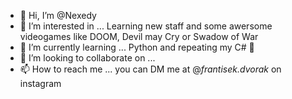 - 👋 Hi, I’m @Nexedy
- 👀 I’m interested in ... Learning new staff and some awersome videogames like DOOM, Devil may Cry or Swadow of War
- 🌱 I’m currently learning ... Python and repeating my C# 🤔
- 💞️ I’m looking to collaborate on ...
- 📫 How to reach me ... you can DM me at @_frantisek.dvorak_ on instagram


